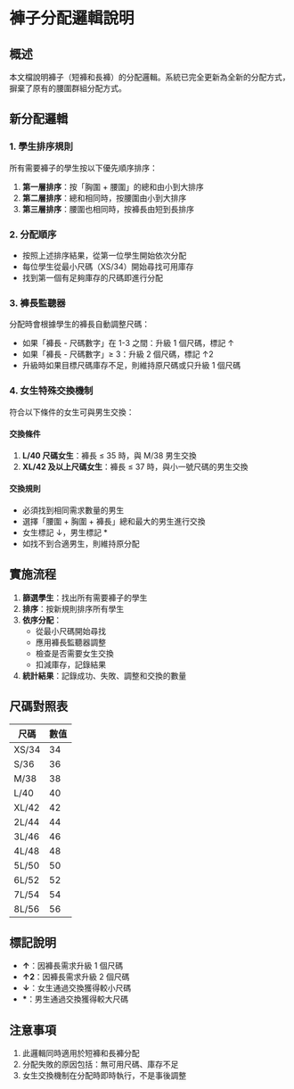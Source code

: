 # 褲子分配邏輯說明

## 概述
本文檔說明褲子（短褲和長褲）的分配邏輯。系統已完全更新為全新的分配方式，摒棄了原有的腰圍群組分配方式。

## 新分配邏輯

### 1. 學生排序規則
所有需要褲子的學生按以下優先順序排序：

1. **第一層排序**：按「胸圍 + 腰圍」的總和由小到大排序
2. **第二層排序**：總和相同時，按腰圍由小到大排序  
3. **第三層排序**：腰圍也相同時，按褲長由短到長排序

### 2. 分配順序
- 按照上述排序結果，從第一位學生開始依次分配
- 每位學生從最小尺碼（XS/34）開始尋找可用庫存
- 找到第一個有足夠庫存的尺碼即進行分配

### 3. 褲長監聽器
分配時會根據學生的褲長自動調整尺碼：

- 如果「褲長 - 尺碼數字」在 1-3 之間：升級 1 個尺碼，標記 ↑
- 如果「褲長 - 尺碼數字」≥ 3：升級 2 個尺碼，標記 ↑2
- 升級時如果目標尺碼庫存不足，則維持原尺碼或只升級 1 個尺碼

### 4. 女生特殊交換機制

符合以下條件的女生可與男生交換：

#### 交換條件
1. **L/40 尺碼女生**：褲長 ≤ 35 時，與 M/38 男生交換
2. **XL/42 及以上尺碼女生**：褲長 ≤ 37 時，與小一號尺碼的男生交換

#### 交換規則
- 必須找到相同需求數量的男生
- 選擇「腰圍 + 胸圍 + 褲長」總和最大的男生進行交換
- 女生標記 ↓，男生標記 *
- 如找不到合適男生，則維持原分配

## 實施流程

1. **篩選學生**：找出所有需要褲子的學生
2. **排序**：按新規則排序所有學生
3. **依序分配**：
   - 從最小尺碼開始尋找
   - 應用褲長監聽器調整
   - 檢查是否需要女生交換
   - 扣減庫存，記錄結果
4. **統計結果**：記錄成功、失敗、調整和交換的數量

## 尺碼對照表

| 尺碼 | 數值 |
|------|------|
| XS/34 | 34 |
| S/36 | 36 |
| M/38 | 38 |
| L/40 | 40 |
| XL/42 | 42 |
| 2L/44 | 44 |
| 3L/46 | 46 |
| 4L/48 | 48 |
| 5L/50 | 50 |
| 6L/52 | 52 |
| 7L/54 | 54 |
| 8L/56 | 56 |

## 標記說明

- **↑**：因褲長需求升級 1 個尺碼
- **↑2**：因褲長需求升級 2 個尺碼
- **↓**：女生通過交換獲得較小尺碼
- **\***：男生通過交換獲得較大尺碼

## 注意事項

1. 此邏輯同時適用於短褲和長褲分配
2. 分配失敗的原因包括：無可用尺碼、庫存不足
3. 女生交換機制在分配時即時執行，不是事後調整 